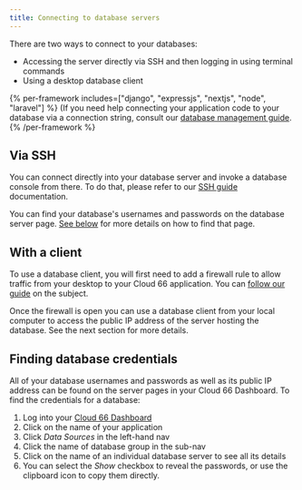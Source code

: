 ```yaml
---
title: Connecting to database servers
---
```


There are two ways to connect to your databases:

* Accessing the server directly via SSH and then logging in using terminal commands
* Using a desktop database client

{% per-framework includes=["django", "expressjs", "nextjs", "node", "laravel"] %}
(If you need help connecting your application code to your database via a connection string, consult our [database management guide](/docs/databases/database-management).
{% /per-framework %}

## Via SSH

You can connect directly into your database server and invoke a database console from there. To do that, please refer to our [SSH guide](/docs/servers/ssh-to-server) documentation.

You can find your database's usernames and passwords on the database server page. [See below](#finding-database-credentials) for more details on how to find that page.

## With a client

To use a database client, you will first need to add a firewall rule to allow traffic from your desktop to your Cloud 66 application. You can [follow our guide](/docs/security/firewall-rule) on the subject.

Once the firewall is open you can use a database client from your local computer to access the public IP address of the server hosting the database. See the next section for more details.

## Finding database credentials

All of your database usernames and passwords as well as its public IP address can be found on the server pages in your Cloud 66 Dashboard. To find the credentials for a database:

1. Log into your [Cloud 66 Dashboard](https://app.cloud66.com/)
2. Click on the name of your application
3. Click *Data Sources* in the left-hand nav
4. Click the name of database group in the sub-nav
5. Click on the name of an individual database server to see all its details
6. You can select the *Show* checkbox to reveal the passwords, or use the clipboard icon to copy them directly.
